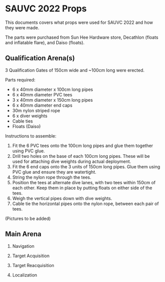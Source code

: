 # SAUVC 2022 Props

This documents covers what props were used for SAUVC 2022 and how they were made.

The parts were purchased from Sun Hee Hardware store, Decathlon (floats and inflatable flare), and Daiso (floats). 

## Qualification Arena(s)
3 Qualification Gates of 150cm wide and ~100cm long were erected. 

Parts required:
- 6 x 40mm diameter x 100cm long pipes
- 6 x 40mm diameter PVC tees
- 3 x 40mm diameter x 150cm long pipes
- 6 x 40mm diameter end caps
- 30m nylon striped rope
- 6 x diver weights 
- Cable ties
- Floats (Daiso) 

Instructions to assemble:
1. Fit the 6 PVC tees onto the 100cm long pipes and glue them together using PVC glue. 
2. Drill two holes on the base of each 100cm long pipes. These will be used for attaching dive weights during actual deployment. 
3. Fit the 6 end caps onto the 3 units of 150cm long pipes. Glue them using PVC glue and ensure they are watertight. 
4. String the nylon rope through the tees. 
5. Position the tees at alternate dive lanes, with two tees within 150cm of each other. Keep them in place by putting floats on either side of the tees. 
6. Weigh the vertical pipes down with dive weights. 
7. Cable tie the horizontal pipes onto the nylon rope, between each pair of tees.


(Pictures to be added)


## Main Arena

1. Navigation

2. Target Acquisition

3. Target Reacquisition


4. Localization
